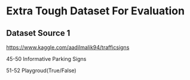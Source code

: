 # Extra Tough Dataset For Evaluation
## Dataset Source 1 

https://www.kaggle.com/aadilmalik94/trafficsigns

45-50 Informative Parking Signs

51-52 Playgroud(True/False)
